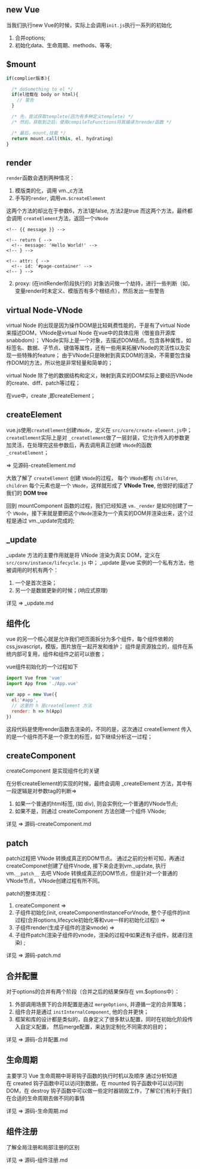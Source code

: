 ## new Vue

当我们执行new Vue的时候，实际上会调用`init.js`执行一系列的初始化
1. 合并options;
2. 初始化data、生命周期、methods、等等;

## $mount

```javascript
if(complier版本){

  /* doSomething to el */
  if(el挂载在 body or html){
    // 警告
  }

  /* 先，尝试获取templete(因为有多种定义templete) */
  /* 然后，获取到之后，使用compileToFunctions将其编译为render函数 */

  /* 最后，mount,挂载 */
  return mount.call(this, el, hydrating)
}
```


## render



`render`函数会遇到两种情况：
1. 模版类的化，调用 vm._c方法
2. 手写的`render`, 调用`vm.$createElement`

这两个方法的却比在于参数6，方法1是false, 方法2是true
而这两个方法，最终都会调用 `createElement`方法，返回一个`VNode`


<!-- 3. createElement:(在initRender阶段执行的) -->
<!-- 将我们的DOM编译为virtual -->
<!--  -->
<!-- ```js -->
<!-- <Templete> -->
  <!-- <div id='page-container'> -->
    <!-- {{ message }} -->
  <!-- </div> -->
<!-- <Templete/> -->
<!--  -->
<!-- <script> -->
<!-- export default { -->
  <!-- data(){ -->
    <!-- return { -->
      <!-- message: 'Hello World!' -->
    <!-- } -->
  <!-- } -->
<!-- } -->
<!-- </script> -->
<!-- ``` -->

<!-- 相当于 -->

<!-- ```js -->
<!-- /** -->
 <!-- * @des createElement -->
 <!-- * @param {Function} createElement  -->
 <!-- * @return:  -->
 <!-- */ -->
<!-- render(createElement){ -->
  <!-- return createElement('div', {    -->
    <!-- attr: { -->
      <!-- id: '#page-container' -->
    <!-- } -->
  <!-- }, this.message) -->
<!-- } -->
<!-- ``` -->

2. proxy: (在initRender阶段执行的)
对象访问做一个劫持，进行一些判断（如，变量render时未定义、模版否有多个根结点），然后发出一些警告

## virtual Node-VNode

virtual Node 的出现是因为操作DOM是比较耗费性能的，于是有了virtual Node 来描述DOM，VNode是virtual Node 在vue中的具体应用（借鉴自开源库snabbdom）；
VNode实际上是一个对象，去描述DOM结点。包含各种属性，如标签名、数据、子节点、键值等属性，还有一些用来拓展VNode的灵活性以及实现一些特殊的feature；
由于VNode只是映射到真实DOM的渲染，不需要包含操作DOM的方法，所以他是非常轻量和简单的；

virtual Node 除了他的数据结构和定义，映射到真实的DOM实际上要经历VNode的create、diff、patch等过程；

在vue中，create ,即createElement；

## createElement

vue.js使用`createElement`创建`VNode`，定义在 `src/core/create-element.js`中；
`createElement`实际上是对 `_createElement`做了一层封装，它允许传入的参数更加灵活，在处理完这些参数后，再去调用真正创建 `VNode`的函数 `_createElement`；

=> 见源码-createElement.md


大致了解了 `createElement` 创建 `VNode`的过程， 每个 `VNode`都有 `children`, `children` 每个元素也是一个 `VNode`，这样就形成了 **VNode Tree**, 他很好的描述了我们的 **DOM tree**

回到 mountComponent 函数的过程，我们已经知道 `vm._render` 是如何创建了一个 `VNode`，接下来就是要把这个`VNode`渲染为一个真实的DOM并渲染出来，这个过程是通过 vm._update完成的;


## _update

_update 方法的主要作用就是将 VNode 渲染为真实 DOM，定义在 `src/core/instance/lifecycle.js` 中；
_update 是vue 实例的一个私有方法，他被调用的时机有两个：
1. 一个是首次渲染；
2. 另一个是数据更新的时候；(响应式原理)

详见 => _update.md


## 组件化

vue 的另一个核心就是允许我们吧页面拆分为多个组件，每个组件依赖的css,jsvascript，模版，图片放在一起开发和维护；
组件是资源独立的，组件在系统内部可复用，组件和组件之前可以嵌套；

vue组件初始化的一个过程如下

```js
import Vue from 'vue'
import App from './App.vue'

var app = new Vue({
  el:'#app',
  // 这里的 h 是createElement 方法
  render: h => h(App)
})
```

这段代码是使用render函数去渲染的，不同的是，这次通过 createElement 传入的是一个组件而不是一个原生的标签，如下继续分析这一过程；

## createComponent


createComponent 是实现组件化的关键

在分析createElement的实现的时候，最终会调用 _createElement 方法，其中有一段逻辑是对参数tag的判断=> 
1. 如果一个普通的html标签, (如 div), 则会实例化一个普通的VNode节点;
2. 如果不是，则通过 createComponent 方法创建一个组件 VNode;

详见 => 源码-createComponent.md 

## patch

patch过程把 VNode 转换成真正的DOM节点。
通过之前的分析可知，再通过createComponet创建了组件Vnode, 接下来会走到vm._update, 执行vm.`__patch__` 去吧 VNode 转换成真正的DOM节点，但是针对一个普通的VNode节点，VNode创建过程有所不同。

patch的整体流程：
1. createComponent => 
2. 子组件初始化(init, createComponentInstanceForVnode, 整个子组件的init过程(合并options,lifecycle初始化等和vue一样的初始化过程)) => 
3. 子组件render(生成子组件的渲染vnode) => 
4. 子组件patch(渲染子组件的vnode，渲染的过程中如果还有子组件，就递归渲染) ;

详见 => 源码-patch.md

## 合并配置

对于options的合并有两个阶段（合并之后的结果保存在 vm.$options中）：
1. 外部调用场景下的合并配置是通过 `mergeOptions`, 并遵循一定的合并策略；
2. 组件合并是通过 `initInternalComponent`, 他的合并更快；
3. 框架和库的设计都是类似的，自身定义了很多默认配置，同时在初始化阶段传入自定义配置， 然后merge配置，来达到定制化不同需求的目的；


详见 => 源码-合并配置.md


## 生命周期

主要学习 Vue 生命周期中哥哥钩子函数的执行时机以及顺序
通过分析知道在 created 钩子函数中可以访问到数据，在 mounted 钩子函数中可以访问到 DOM，在 destroy 钩子函数中可以做一些定时器销毁工作，了解它们有利于我们在合适的生命周期去做不同的事情

详见 => 源码-生命周期.md


## 组件注册

了解全局注册和局部注册的区别

详见 => 源码-组件注册.md
